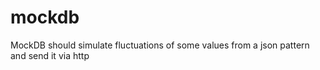 # mockdb
MockDB should simulate fluctuations of some values from a json pattern and send it via http
